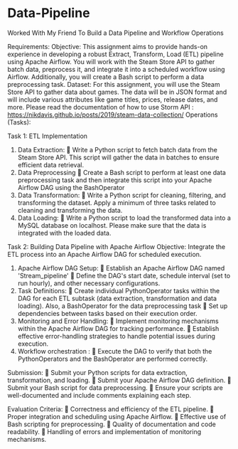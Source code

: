 # Data-Pipeline
Worked With My Friend To Build a Data Pipeline and Workflow Operations



Requirements:
Objective: This assignment aims to provide hands-on experience in developing a robust Extract,
Transform, Load (ETL) pipeline using Apache Airflow. You will work with the Steam Store API
to gather batch data, preprocess it, and integrate it into a scheduled workflow using Airflow.
Additionally, you will create a Bash script to perform a data preprocessing task.
Dataset:
For this assignment, you will use the Steam Store API to gather data about games. The data will
be in JSON format and will include various attributes like game titles, prices, release dates, and
more. Please read the documentation of how to use Storm API : https://nikdavis.github.io/posts/2019/steam-data-collection/
Operations (Tasks):

Task 1: ETL Implementation
1. Data Extraction:
 Write a Python script to fetch batch data from the Steam Store API. This script will
gather the data in batches to ensure efficient data retrieval.
2. Data Preprocessing
 Create a Bash script to perform at least one data preprocessing task and then
integrate this script into your Apache Airflow DAG using the BashOperator
3. Data Transformation:
 Write a Python script for cleaning, filtering, and transforming the dataset. Apply
a minimum of three tasks related to cleaning and transforming the data.
4. Data Loading:
 Write a Python script to load the transformed data into a MySQL database on
localhost. Please make sure that the data is integrated with the loaded data.

Task 2: Building Data Pipeline with Apache Airflow
Objective: Integrate the ETL process into an Apache Airflow DAG for scheduled execution.
1. Apache Airflow DAG Setup:
 Establish an Apache Airflow DAG named 'Stream_pipeline'
 Define the DAG's start date, schedule interval (set to run hourly), and other
necessary configurations.
2. Task Definitions:
 Create individual PythonOperator tasks within the DAG for each ETL subtask
(data extraction, transformation and data loading). Also, a BashOperator for the
data preprocessing task
 Set up dependencies between tasks based on their execution order.
3. Monitoring and Error Handling:
 Implement monitoring mechanisms within the Apache Airflow DAG for tracking
performance.
 Establish effective error-handling strategies to handle potential issues during
execution.
4. Workflow orchestration :
 Execute the DAG to verify that both the PythonOperators and the BashOperator
are performed correctly.

Submission:
 Submit your Python scripts for data extraction, transformation, and loading.
 Submit your Apache Airflow DAG definition.
 Submit your Bash script for data preprocessing.
 Ensure your scripts are well-documented and include comments explaining each step.

Evaluation Criteria:
 Correctness and efficiency of the ETL pipeline.
 Proper integration and scheduling using Apache Airflow.
 Effective use of Bash scripting for preprocessing.
 Quality of documentation and code readability.
 Handling of errors and implementation of monitoring mechanisms.
